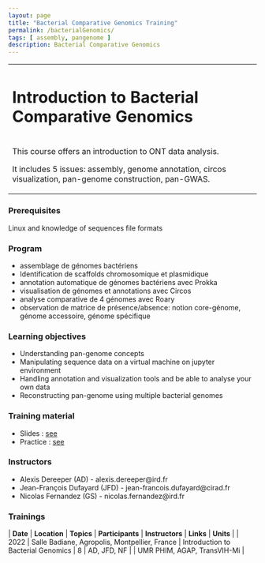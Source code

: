 ```yaml
---
layout: page
title: "Bacterial Comparative Genomics Training"
permalink: /bacterialGenomics/
tags: [ assembly, pangenome ]
description: Bacterial Comparative Genomics
---
```

<table class="table-contact">
<tr>

</td>
<td>
<h1> Introduction to Bacterial Comparative Genomics</h1><br />
This course offers an introduction to ONT data analysis. 

It includes 5 issues: assembly, genome annotation, circos visualization, pan-genome construction, pan-GWAS.
</td>
</tr>
</table>

### Prerequisites
Linux and knowledge of sequences file formats 
<div id="colonne1">
<h3>Program</h3>
<ul>
    <li>assemblage de génomes bactériens</li>

<li>Identification de scaffolds chromosomique et plasmidique</li>

<li>annotation automatique de génomes bactériens avec Prokka</li>

<li>visualisation de génomes et annotations avec Circos</li>

<li>analyse comparative de 4 génomes avec Roary</li>

<li>observation de matrice de présence/absence: notion core-génome, génome accessoire, génome spécifique</li>

</ul>
</div>


<div id="colonne2">
<h3>Learning objectives</h3>
<ul>
<li>Understanding pan-genome concepts</li>
<li>Manipulating sequence data on a virtual machine on jupyter environment</li>
<li>Handling annotation and visualization tools and be able to analyse your own data</li> 
<li>Reconstructing pan-genome using multiple bacterial genomes</li>
</ul>
</div>


<div id="colonne3">
<h3>Training material</h3>
<ul>
<li>Slides : <a target="_blank" href="{{ site.url }}/files/ont_2021.pdf">see</a></li>
<li>Practice : <a target="_blank" href="https://github.com/SouthGreenPlatform/training_ONT_teaching/tree/2021">see</a> </li>
</ul>
</div>

<div id="nextInline" class="clearfix">
<h3>Instructors</h3>
<ul>
    <li>Alexis Dereeper (AD) - alexis.dereeper@ird.fr</li>
    <li>Jean-François Dufayard (JFD) - jean-francois.dufayard@cirad.fr </li>
    <li>Nicolas Fernandez (GS) - nicolas.fernandez@ird.fr </li>
</ul>
</div>

### Trainings
 
| **Date** | **Location** | **Topics** | **Participants** | **Instructors** | **Links** | **Units** |
| 2022 | Salle Badiane, Agropolis, Montpellier, France |  Introduction to Bacterial Genomics | 8 | AD, JFD, NF | | UMR PHIM, AGAP, TransVIH-Mi  |
